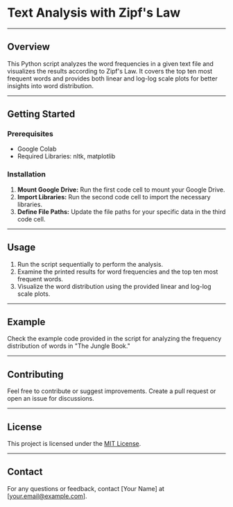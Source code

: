 # Text Analysis with Zipf's Law

---

## Overview
This Python script analyzes the word frequencies in a given text file and visualizes the results according to Zipf's Law. It covers the top ten most frequent words and provides both linear and log-log scale plots for better insights into word distribution.

---

## Getting Started

### Prerequisites
- Google Colab
- Required Libraries: nltk, matplotlib

### Installation
1. **Mount Google Drive:** Run the first code cell to mount your Google Drive.
2. **Import Libraries:** Run the second code cell to import the necessary libraries.
3. **Define File Paths:** Update the file paths for your specific data in the third code cell.

---

## Usage

1. Run the script sequentially to perform the analysis.
2. Examine the printed results for word frequencies and the top ten most frequent words.
3. Visualize the word distribution using the provided linear and log-log scale plots.

---

## Example
Check the example code provided in the script for analyzing the frequency distribution of words in "The Jungle Book."

---

## Contributing
Feel free to contribute or suggest improvements. Create a pull request or open an issue for discussions.

---

## License
This project is licensed under the [MIT License](LICENSE.md).

---

## Contact
For any questions or feedback, contact [Your Name] at [your.email@example.com].
